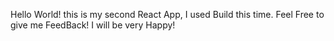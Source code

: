 Hello World!
this is my second React App, I used Build this time.
Feel Free to give me FeedBack! I will be very Happy!
